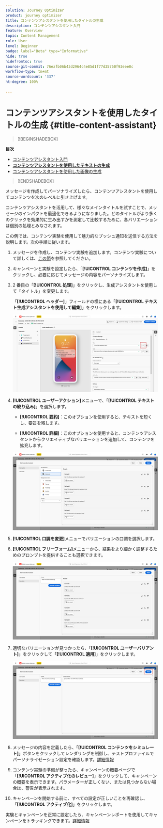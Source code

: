 ```yaml
---
solution: Journey Optimizer
product: journey optimizer
title: コンテンツアシスタントを使用したタイトルの生成
description: コンテンツアシスタント入門
feature: Overview
topic: Content Management
role: User
level: Beginner
badge: label="Beta" type="Informative"
hide: true
hidefromtoc: true
source-git-commit: 76eafb06b43d2964c4e85d1f77d35750f93eee0c
workflow-type: tm+mt
source-wordcount: '337'
ht-degree: 100%

---
```


# コンテンツアシスタントを使用したタイトルの生成 {#title-content-assistant}

>[!BEGINSHADEBOX]

**目次**

* [コンテンツアシスタント入門](gs-generative.md)
* **[コンテンツアシスタントを使用したテキストの生成](generative-title.md)**
* [コンテンツアシスタントを使用した画像の生成](generative-image.md)

>[!ENDSHADEBOX]


メッセージを作成してパーソナライズしたら、コンテンツアシスタントを使用してコンテンツを次のレベルに引き上げます。

コンテンツアシスタントを活用して、様々なメインタイトルを試すことで、メッセージのインパクトを最適化できるようになりました。どのタイトルがより多くのクリックを効果的に生み出すかを測定して比較するために、各バリエーションは個別の処理とみなされます。

この例では、コンテンツ実験を使用して魅力的なプッシュ通知を送信する方法を説明します。次の手順に従います。

1. メッセージを作成し、コンテンツ実験を追加します。コンテンツ実験について詳しくは、[この節](../campaigns/content-experiment.md)を参照してください。

1. キャンペーンと実験を設定したら、「**[!UICONTROL コンテンツを作成]**」をクリックし、必要に応じてメッセージの内容をパーソナライズします。

1. 2 番目の「**[!UICONTROL 処理]**」をクリックし、生成アシスタントを使用して「タイトル」を変更します。

   「**[!UICONTROL ヘッダー]**」フィールドの横にある「**[!UICONTROL テキスト生成アシスタントを使用して編集]**」をクリックします。

   ![](assets/gen-ai-title-1.png)

1. **[!UICONTROL ユーザーアクション]**&#x200B;メニューで、「**[!UICONTROL テキストの絞り込み]**」を選択します。

   * **[!UICONTROL 要約]**：このオプションを使用すると、テキストを短くし、要旨を残します。

   * **[!UICONTROL 詳細]**：このオプションを使用すると、コンテンツアシスタントからクリエイティブなバリエーションを追加して、コンテンツを拡充します。

   ![](assets/gen-ai-title-2.png)

1. **[!UICONTROL 口調を変更]**&#x200B;メニューでバリエーションの口調を選択します。

1. **[!UICONTROL フリーフォーム]**&#x200B;メニューから、結果をより細かく調整するためのプロンプトを提供することも選択できます。

   ![](assets/gen-ai-title-3.png)

1. 適切なバリエーションが見つかったら、「**[!UICONTROL ユーザーバリアント]**」をクリックして「**[!UICONTROL 適用]**」をクリックします。

   ![](assets/gen-ai-title-4.png)

1. メッセージの内容を定義したら、「**[!UICONTROL コンテンツをシミュレート]**」ボタンをクリックしてレンダリングを制御し、テストプロファイルでパーソナライゼーション設定を確認します。[詳細情報](../email/preview.md)

1. コンテンツ実験の準備が整ったら、キャンペーンの概要ページで「**[!UICONTROL アクティブ化のレビュー]**」をクリックして、キャンペーンの概要を表示できます。パラメーターが正しくない、または見つからない場合は、警告が表示されます。

1. キャンペーンを開始する前に、すべての設定が正しいことを再確認し、「**[!UICONTROL アクティブ化]**」をクリックします。

実験とキャンペーンを正常に設定したら、キャンペーンレポートを使用してキャンペーンをトラッキングできます。[詳細情報](../reports/campaign-global-report.md#experimentation-report)
